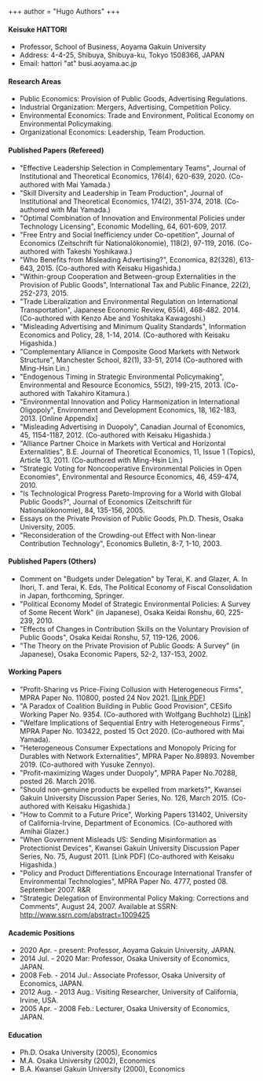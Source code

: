 +++
author = "Hugo Authors"
+++


#### <i class="fas fa-user-circle"></i> Keisuke HATTORI
- Professor, School of Business, Aoyama Gakuin University
- Address: 4-4-25, Shibuya, Shibuya-ku, Tokyo 1508366, JAPAN
- Email: hattori "at" busi.aoyama.ac.jp

#### <i class="fab fa-cloudsmith"></i> Research Areas

- Public Economics: Provision of Public Goods, Advertising Regulations.
- Industrial Organization: Mergers, Advertising, Competition Policy.
- Environmental Economics: Trade and Environment, Political Economy on Environmental Policymaking.
- Organizational Economics: Leadership, Team Production.

#### <i class="fas fa-check-square"></i> Published Papers (Refereed)

- "Effective Leadership Selection in Complementary Teams", Journal of Institutional and Theoretical Economics, 176(4), 620-639, 2020. (Co-authored with Mai Yamada.)
- "Skill Diversity and Leadership in Team Production", Journal of Institutional and Theoretical Economics, 174(2), 351-374, 2018. (Co-authored with Mai Yamada.) 
- "Optimal Combination of Innovation and Environmental Policies under Technology Licensing", Economic Modelling, 64, 601-609, 2017.
- "Free Entry and Social Inefficiency under Co-opetition", Journal of Economics (Zeitschrift für Nationalökonomie), 118(2), 97-119, 2016. (Co-authored with Takeshi Yoshikawa.)
- "Who Benefits from Misleading Advertising?", Economica, 82(328), 613-643, 2015. (Co-authored with Keisaku Higashida.)
- "Within-group Cooperation and Between-group Externalities in the Provision of Public Goods", International Tax and Public Finance, 22(2), 252-273, 2015. 
- "Trade Liberalization and Environmental Regulation on International Transportation", Japanese Economic Review, 65(4), 468-482. 2014. (Co-authored with Kenzo Abe and Yoshitaka Kawagoshi.)
- "Misleading Advertising and Minimum Quality Standards", Information Economics and Policy, 28, 1-14, 2014. (Co-authored with Keisaku Higashida.)
- "Complementary Alliance in Composite Good Markets with Network Structure", Manchester School, 82(1), 33-51, 2014 (Co-authored with Ming-Hsin Lin.)
- "Endogenous Timing in Strategic Environmental Policymaking", Environmental and Resource Economics, 55(2), 199-215, 2013. (Co-authored with Takahiro Kitamura.)
- "Environmental Innovation and Policy Harmonization in International Oligopoly", Environment and Development Economics, 18, 162-183, 2013. [Online Appendix]
- "Misleading Advertising in Duopoly", Canadian Journal of Economics, 45, 1154-1187, 2012. (Co-authored with Keisaku Higashida.)
- "Alliance Partner Choice in Markets with Vertical and Horizontal Externalities", B.E. Journal of Theoretical Economics, 11, Issue 1 (Topics), Article 13, 2011. (Co-authored with Ming-Hsin Lin.)
- "Strategic Voting for Noncooperative Environmental Policies in Open Economies", Environmental and Resource Economics, 46, 459-474, 2010.
- "Is Technological Progress Pareto-Improving for a World with Global Public Goods?", Journal of Economics (Zeitschrift für Nationalökonomie), 84, 135-156, 2005.
- Essays on the Private Provision of Public Goods, Ph.D. Thesis, Osaka University, 2005.
- "Reconsideration of the Crowding-out Effect with Non-linear Contribution Technology", Economics Bulletin, 8-7, 1-10, 2003.

#### <i class="fas fa-check-square"></i> Published Papers (Others)

- Comment on "Budgets under Delegation" by Terai, K. and Glazer, A. In Ihori, T. and Terai, K. Eds, The Political Economy of Fiscal Consolidation in Japan, forthcoming, Springer. 
- "Political Economy Model of Strategic Environmental Policies: A Survey of Some Recent Work" (in Japanese), Osaka Keidai Ronshu, 60, 225-239, 2010.
- "Effects of Changes in Contribution Skills on the Voluntary Provision of Public Goods", Osaka Keidai Ronshu, 57, 119-126, 2006.
- "The Theory on the Private Provision of Public Goods: A Survey" (in Japanese), Osaka Economic Papers, 52-2, 137-153, 2002.

#### <i class="fas fa-check-square"></i> Working Papers

- "Profit-Sharing vs Price-Fixing Collusion with Heterogeneous Firms", MPRA Paper No. 110800, posted 24 Nov 2021. [[Link PDF](https://mpra.ub.uni-muenchen.de/110800/1/MPRA_paper_110800.pdf)]
- "A Paradox of Coalition Building in Public Good Provision", CESifo Working Paper No. 9354. (Co-authored with Wolfgang Buchholz) [[Link](https://www.cesifo.org/node/65747)]
- "Welfare Implications of Sequential Entry with Heterogeneous Firms", MPRA Paper No. 103422, posted 15 Oct 2020. (Co-authored with Mai Yamada).
- "Heterogeneous Consumer Expectations and Monopoly Pricing for Durables with Network Externalities", MPRA Paper No.89893. November 2019. (Co-authored with Yusuke Zennyo).
- "Profit-maximizing Wages under Duopoly", MPRA Paper No.70288, posted 26. March 2016.
- "Should non-genuine products be expelled from markets?", Kwansei Gakuin University Discussion Paper Series, No. 126, March 2015. (Co-authored with Keisaku Higashida.)
- "How to Commit to a Future Price", Working Papers 131402, University of California-Irvine, Department of Economics. (Co-authored with Amihai Glazer.)
- "When Government Misleads US: Sending Misinformation as Protectionist Devices", Kwansei Gakuin University Discussion Paper Series, No. 75, August 2011. [Link PDF] (Co-authored with Keisaku Higashida.)
- "Policy and Product Differentiations Encourage International Transfer of Environmental Technologies", MPRA Paper No. 4777, posted 08. September 2007. R&R
- "Strategic Delegation of Environmental Policy Making: Corrections and Comments", August 24, 2007. Available at SSRN: http://www.ssrn.com/abstract=1009425

#### <i class="fas fa-chalkboard-teacher"></i> Academic Positions

- 2020 Apr. - present: Professor, Aoyama Gakuin University, JAPAN.
- 2014 Jul. - 2020 Mar: Professor, Osaka University of Economics, JAPAN.
- 2008 Feb. - 2014 Jul.: Associate Professor, Osaka University of Economics, JAPAN.
- 2012 Aug. - 2013 Aug.: Visiting Researcher, University of California, Irvine, USA.
- 2005 Apr. - 2008 Feb.: Lecturer, Osaka University of Economics, JAPAN.

#### <i class="fas fa-graduation-cap"></i> Education

- Ph.D. Osaka University (2005), Economics
- M.A. Osaka University (2002), Economics
- B.A. Kwansei Gakuin University (2000), Economics 
